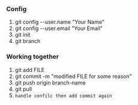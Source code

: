 ### Config
1. git config --user.name "Your Name"
2. git config --user.email "Your Email"
3. git init
4. git branch


### Working together
1. git add FILE
2. git commit -m "modified FILE for some reason"
3. git push origin branch-name
4. git pull
5. `handle confilc then add commit again`
